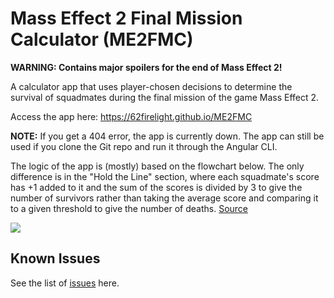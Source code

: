 # Mass Effect 2 Final Mission Calculator (ME2FMC)

**WARNING: Contains major spoilers for the end of Mass Effect 2!**

A calculator app that uses player-chosen decisions to determine the survival of squadmates during the final mission of the game Mass Effect 2. 

Access the app here: https://62firelight.github.io/ME2FMC

**NOTE:** If you get a 404 error, the app is currently down. The app can still be used if you clone the Git repo and run it through the Angular CLI.

The logic of the app is (mostly) based on the flowchart below. The only difference is in the "Hold the Line" section, where each squadmate's score has +1 added to it and the sum of the scores is divided by 3 to give the number of survivors rather than taking the average score and comparing it to a given threshold to give the number of deaths. [Source](https://www.reddit.com/r/masseffect/comments/103np0o/the_actual_hold_the_line_calculation/)

![](https://i.imgur.com/nJPAc.jpeg)

## Known Issues

See the list of [issues](https://github.com/62firelight/ME2FMC/issues) here.